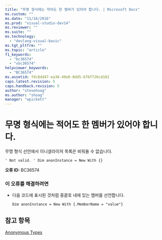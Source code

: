 ```yaml
---
title: "무명 형식에는 적어도 한 멤버가 있어야 합니다. | Microsoft Docs"
ms.custom: ""
ms.date: "11/16/2016"
ms.prod: "visual-studio-dev14"
ms.reviewer: ""
ms.suite: ""
ms.technology: 
  - "devlang-visual-basic"
ms.tgt_pltfrm: ""
ms.topic: "article"
f1_keywords: 
  - "bc36574"
  - "vbc36574"
helpviewer_keywords: 
  - "BC36574"
ms.assetid: fdc8dd47-ea38-49e8-8dd5-676f726cd101
caps.latest.revision: 5
caps.handback.revision: 5
author: "stevehoag"
ms.author: "shoag"
manager: "wpickett"
---
```

# 무명 형식에는 적어도 한 멤버가 있어야 합니다.
무명 형식 선언에서 이니셜라이저 목록은 비워둘 수 없습니다.  
  
```  
' Not valid. ' Dim anonInstance = New With {}  
```  
  
 **오류 ID:** BC36574  
  
### 이 오류를 해결하려면  
  
-   다음 코드에 표시된 것처럼 중괄호 내에 있는 멤버를 선언합니다.  
  
    ```  
    Dim anonInstance = New With {.MemberName = "value"}  
    ```  
  
## 참고 항목  
 [Anonymous Types](/dotnet/visual-basic/programming-guide/language-features/objects-and-classes/anonymous-types)